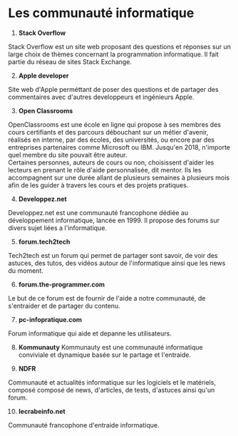 # Les communauté informatique

1. **Stack Overflow**

Stack Overflow est un site web proposant des questions et réponses sur un large choix de thèmes concernant la programmation informatique. Il fait partie du réseau de sites Stack Exchange.


2. **Apple developer**

Site web d'Apple perméttant de poser des questions et de partager des commentaires avec d'autres developpeurs et ingénieurs Apple.


3. **Open Classrooms**

OpenClassrooms est une école en ligne qui propose à ses membres des cours certifiants et des parcours débouchant sur un métier d'avenir, réalisés en interne, par des écoles, des universités, ou encore par des entreprises partenaires comme Microsoft ou IBM. Jusqu'en 2018, n'importe quel membre du site pouvait être auteur.  
Certaines personnes, auteurs de cours ou non, choisissent d'aider les lecteurs en prenant le rôle d'aide personnalisée, dit mentor. Ils les accompagnent sur une durée allant de plusieurs semaines à plusieurs mois afin de les guider à travers les cours et des projets pratiques.


4. **Developpez.net**

Developpez.net est une communauté francophone dédiée au développement informatique, lancée en 1999. Il propose des forums sur divers sujet liées a l'informatique.

5. **forum.tech2tech**

Tech2tech est un forum qui permet de partager sont savoir, de voir des astuces, des tutos, des vidéos autour de l'informatique ainsi que les news du moment.


6. **forum.the-programmer.com**

Le but de ce forum est de fournir de l'aide a notre communauté, de s'entraider et de partager du contenu.

7. **pc-infopratique.com**

Forum informatique qui aide et depanne les utilisateurs.

8. **Kommunauty**
Kommunauty est une communauté informatique conviviale et dynamique basée sur le partage et l'entraide.


9. **NDFR**

Communauté et actualités informatique sur les logiciels et le matériels, composé composé de news, d'articles, de tests, d'astuces ainsi qu'un forum.


10. **lecrabeinfo.net**

Communauté francophone d'entraide informatique.






